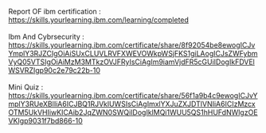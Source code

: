 Report OF ibm certification : 
https://skills.yourlearning.ibm.com/learning/completed
<br>
<br>
Ibm And Cybrsecurity :
https://skills.yourlearning.ibm.com/certificate/share/8f92054be8ewogICJvYmplY3RJZCIgOiAiSUxCLUVLRVFXWEVOWkpWSjFKS1giLAogICJsZWFybmVyQ05VTSIgOiAiMzM3MTkzOVJFRyIsCiAgIm9iamVjdFR5cGUiIDogIkFDVElWSVRZIgp90c2e79c22b-10
<br>
<br>
Mini Quiz : https://skills.yourlearning.ibm.com/certificate/share/56f1a9b4c9ewogICJvYmplY3RUeXBlIiA6ICJBQ1RJVklUWSIsCiAgImxlYXJuZXJDTlVNIiA6ICIzMzcxOTM5UkVHIiwKICAib2JqZWN0SWQiIDogIklMQi1WUU5QS1hHUFdNWlgzOEVKIgp9031f7bd866-10
